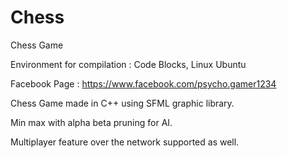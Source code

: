 # Chess
Chess Game

Environment for compilation : Code Blocks, Linux Ubuntu

Facebook Page : https://www.facebook.com/psycho.gamer1234

Chess Game made in C++ using SFML graphic library.

Min max with alpha beta pruning for AI.

Multiplayer feature over the network supported as well.

